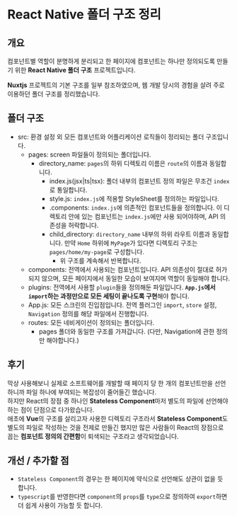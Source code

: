 # React Native 폴더 구조 정리
## 개요
컴포넌트별 역할이 분명하게 분리되고 한 페이지에 컴포넌트는 하나만 정의되도록 만들기 위한 **React Native 폴더 구조** 프로젝트입니다.

**Nuxtjs** 프로젝트의 기본 구조를 일부 참조하였으며, 웹 개발 당시의 경험을 살려 주로 이용하던 폴더 구조를 정리했습니다.
## 폴더 구조
- src: 환경 설정 외 모든 컴포넌트와 어플리케이션 로직들이 정리되는 폴더 구조입니다.
  - pages: screen 파일들이 정의되는 폴더입니다.
    - directory_name: ```pages```의 하위 디렉토리 이름은 ```route```의 이름과 동일합니다.
      - index.js(jsx|ts|tsx): 폴더 내부의 컴포넌트 정의 파일은 무조건 ```index```로 통일합니다.
      - style.js: ```index.js```에 적용할 StyleSheet를 정의하는 파일입니다.
      - .components: ```index.js```에 의존적인 컴포넌트들을 정의합니다. 이 디렉토리 안에 있는 컴포넌트는 ```index.js```에만 사용 되어야하며, API 의존성을 허락합니다.
      - child_directory: ```directory_name``` 내부의 하위 라우트 이름과 동일합니다. 만약 ```Home``` 하위에 ```MyPage```가 있다면 디렉토리 구조는 ```pages/home/my-page```로 구성합니다.
        - 위 구조를 계속해서 반복합니다.
  - components: 전역에서 사용되는 컴포넌트입니다. API 의존성이 절대로 허가되지 않으며, 모든 페이지에서 동일한 모습이 보여지며 역할이 동일해야 합니다.
  - plugins: 전역에서 사용할 ```plugin```들을 정의해둔 파일입니다. **```App.js```에서 ```import```하는 과정만으로 모든 세팅이 끝나도록 구현**해야 합니다.
  - App.js: 모든 스크린의 진입점입니다. 전역 플러그인 ```import```, ```store``` 설정, ```Navigation``` 정의를 해당 파일에서 진행합니다.
  - routes: 모든 네비게이션이 정의되는 폴더입니다.
    - pages 폴더와 동일한 구조를 가져갑니다. (다만, Navigation에 관한 정의만 해야합니다.)
## 후기
막상 사용해보니 실제로 소프트웨어를 개발할 때 페이지 당 한 개의 컴포넌트만을 선언하니까 파일 하나에 부여되는 복잡성이 줄어들긴 했습니다.  
하지만 React의 장점 중 하나인 **Stateless Component**마저 별도의 파일에 선언해야 하는 점이 단점으로 다가왔습니다.  
애초에 **Vue**의 구조를 살리고자 사용한 디렉토리 구조라서 **Stateless Component**도 별도의 파일로 작성하는 것을 전제로 만들긴 했지만 많은 사람들이 React의 장점으로 꼽는 **컴포넌트 정의의 간편함**이 퇴색되는 구조라고 생각되었습니다.
## 개선 / 추가할 점
- ```Stateless Component```의 경우는 한 페이지에 약식으로 선언해도 상관이 없을 듯 합니다.
- ```typescript```를 반영한다면 ```component```의 ```props```를 ```type```으로 정의하여 ```export```하면 더 쉽게 사용이 가능할 듯 합니다.
